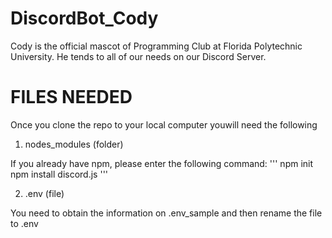 # DiscordBot_Cody
Cody is the official mascot of Programming Club at Florida Polytechnic University. He tends to all of our needs on our Discord Server.

# FILES NEEDED

Once you clone the repo to your local computer youwill need the following

1) nodes_modules (folder)

If you already have npm, please enter the following command: 
'''
npm init
npm install discord.js
'''

2) .env (file)

You need to obtain the information on .env_sample and then rename the file to .env
